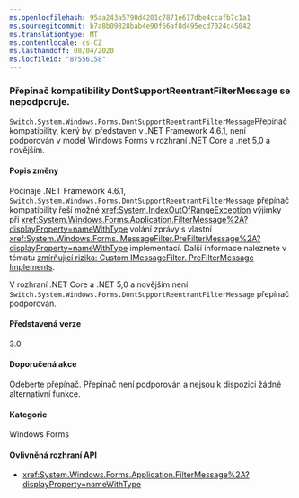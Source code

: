 ```yaml
---
ms.openlocfilehash: 95aa243a5790d4201c7871e617dbe4ccafb7c1a1
ms.sourcegitcommit: b7a8b09828bab4e90f66af8d495ecd7024c45042
ms.translationtype: MT
ms.contentlocale: cs-CZ
ms.lasthandoff: 08/04/2020
ms.locfileid: "87556158"
---
```

### <a name="dontsupportreentrantfiltermessage-compatibility-switch-not-supported"></a>Přepínač kompatibility DontSupportReentrantFilterMessage se nepodporuje.

`Switch.System.Windows.Forms.DontSupportReentrantFilterMessage`Přepínač kompatibility, který byl představen v .NET Framework 4.6.1, není podporován v model Windows Forms v rozhraní .NET Core a .net 5,0 a novějším.

#### <a name="change-description"></a>Popis změny

Počínaje .NET Framework 4.6.1, `Switch.System.Windows.Forms.DontSupportReentrantFilterMessage` přepínač kompatibility řeší možné <xref:System.IndexOutOfRangeException> výjimky při <xref:System.Windows.Forms.Application.FilterMessage%2A?displayProperty=nameWithType> volání zprávy s vlastní <xref:System.Windows.Forms.IMessageFilter.PreFilterMessage%2A?displayProperty=nameWithType> implementací. Další informace naleznete v tématu [zmírňující rizika: Custom IMessageFilter. PreFilterMessage Implements](~/docs/framework/migration-guide/mitigation-custom-imessagefilter-prefiltermessage-implementations.md).

V rozhraní .NET Core a .NET 5,0 a novějším není `Switch.System.Windows.Forms.DontSupportReentrantFilterMessage` přepínač podporován.

#### <a name="version-introduced"></a>Představená verze

3.0

#### <a name="recommended-action"></a>Doporučená akce

Odeberte přepínač. Přepínač není podporován a nejsou k dispozici žádné alternativní funkce.

#### <a name="category"></a>Kategorie

Windows Forms

#### <a name="affected-apis"></a>Ovlivněná rozhraní API

- <xref:System.Windows.Forms.Application.FilterMessage%2A?displayProperty=nameWithType>

<!-- 

#### Affected APIs

- `M:System.Windows.Forms.Application.FilterMessage(System.Windows.Forms.Message)`

-->
